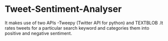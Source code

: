 # Tweet-Sentiment-Analyser
It makes use of two APIs -Tweepy (Twitter API for python) and TEXTBLOB .It rates tweets for a particular search keyword and categories them into positive and negative sentiment.
